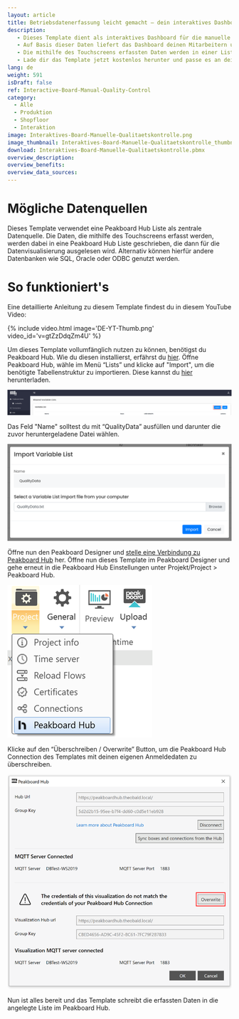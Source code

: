 ```yaml
---
layout: article
title: Betriebsdatenerfassung leicht gemacht – dein interaktives Dashboard für die manuelle Qualitätskontrolle
description: 
   - Dieses Template dient als interaktives Dashboard für die manuelle Betriebsdatenerfassung in der Qualitätskontrolle. Über ein Touchscreen-Display können die Mitarbeitenden mit dem Dashboard interagieren und Eingaben zu den geprüften Artikeln machen. Ist ein Artikel fehlerfrei, kann der Werker oder die Werkerin das durch Drücken des "OK"-Buttons festhalten. Bei Ausschuss wiederum, kann der Fehler über die entsprechenden Buttons näher spezifiziert werden. 
   - Auf Basis dieser Daten liefert das Dashboard deinen Mitarbeitern und Mitarbeiterinnen einen Überblick über die eigene und die benachbarten Produktionslinien. Dank der Echtzeit-Visualisierung sehen sie zudem sofort, wenn sich ein bestimmter Fehler überproportional gehäuft hat. So können sie schnell reagieren und den entsprechenden Produktionsprozess umgehend optimieren. 
   - Die mithilfe des Touchscreens erfassten Daten werden in einer Liste in Peakboard Hub gespeichert und persistiert. Das bietet den Vorteil, dass die Daten nicht nur für einen Echtzeit-Überblick, sondern auch für historische Analysen verwendet werden können. Die Langzeit Analyse kann dabei entweder über [dieses](https://templates.peakboard.com/Overview-Quality-Control/index) Dashboard oder über ein BI-Tool wie Power BI, Tableau oder Click durchgeführt werden. 
   - Lade dir das Template jetzt kostenlos herunter und passe es an deine individuellen Bedürfnisse oder das Corporate Design deines Unternehmens an. Für eine noch einfachere Bedienbarkeit wurden alle Skripte in dieser Vorlage mit Peakboard Building Blocks, unserem Low-Code-Skripteditor, erstellt.
lang: de
weight: 591
isDraft: false
ref: Interactive-Board-Manual-Quality-Control
category:
  - Alle
  - Produktion
  - Shopfloor
  - Interaktion
image: Interaktives-Board-Manuelle-Qualitaetskontrolle.png
image_thumbnail: Interaktives-Board-Manuelle-Qualitaetskontrolle_thumbnail.png
download: Interaktives-Board-Manuelle-Qualitaetskontrolle.pbmx
overview_description:
overview_benefits:
overview_data_sources:
---
```

# Mögliche Datenquellen
Dieses Template verwendet eine Peakboard Hub Liste als zentrale Datenquelle. Die Daten, die mithilfe des Touchscreens erfasst werden, werden dabei in eine Peakboard Hub Liste geschrieben, die dann für die Datenvisualisierung ausgelesen wird. Alternativ können hierfür andere Datenbanken wie SQL, Oracle oder ODBC genutzt werden.

# So funktioniert's
Eine detaillierte Anleitung zu diesem Template findest du in diesem YouTube Video:

{% include video.html image='DE-YT-Thumb.png' video_id='v=gtZzDdqZm4U' %}

Um dieses Template vollumfänglich nutzen zu können, benötigst du Peakboard Hub. Wie du diesen installierst, erfährst du [hier](https://help.peakboard.com/hub/de-hub_installation.html). Öffne Peakboard Hub, wähle im Menü “Lists” und klicke auf "Import", um die benötigte Tabellenstruktur zu importieren. Diese kannst du <a href="QualityData.txt" class="inline" download>hier</a> herunterladen. 

![](img/peakboard-hub-lists.png)

Das Feld "Name" solltest du mit “QualityData” ausfüllen und darunter die zuvor heruntergeladene Datei wählen.

![](img/peakboard-hub-import-list.png)

 Öffne nun den Peakboard Designer und [stelle eine Verbindung zu Peakboard Hub](https://help.peakboard.com/hub/de-hub_connectpbdesigner.html) her. Öffne nun dieses Template im Peakboard Designer und gehe erneut in die Peakboard Hub Einstellungen unter Projekt/Project > Peakboard Hub.

 ![](img/peakboard-designer-hub-settings.png)

Klicke auf den “Überschreiben / Overwrite” Button, um die Peakboard Hub Connection des Templates mit deinen eigenen Anmeldedaten zu überschreiben.

 ![](img/peakboard-designer-overwrite-credentials.png)

 Nun ist alles bereit und das Template schreibt die erfassten Daten in die angelegte Liste im Peakboard Hub.
